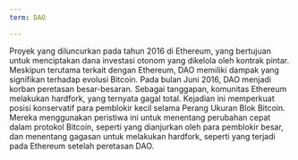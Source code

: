 ```yaml
---
term: DAO

---
```

Proyek yang diluncurkan pada tahun 2016 di Ethereum, yang bertujuan untuk menciptakan dana investasi otonom yang dikelola oleh kontrak pintar. Meskipun terutama terkait dengan Ethereum, DAO memiliki dampak yang signifikan terhadap evolusi Bitcoin. Pada bulan Juni 2016, DAO menjadi korban peretasan besar-besaran. Sebagai tanggapan, komunitas Ethereum melakukan hardfork, yang ternyata gagal total. Kejadian ini memperkuat posisi konservatif para pemblokir kecil selama Perang Ukuran Blok Bitcoin. Mereka menggunakan peristiwa ini untuk menentang perubahan cepat dalam protokol Bitcoin, seperti yang dianjurkan oleh para pemblokir besar, dan menentang gagasan untuk melakukan hardfork, seperti yang terjadi pada Ethereum setelah peretasan DAO.
